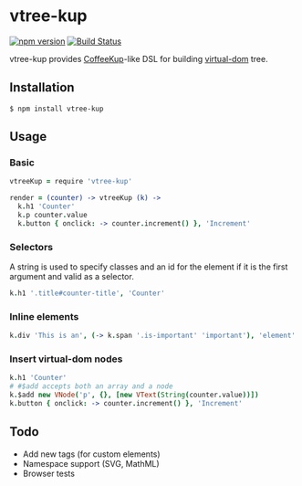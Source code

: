 vtree-kup
=========

[![npm version](https://badge.fury.io/js/vtree-kup.svg)](http://badge.fury.io/js/vtree-kup)
[![Build Status](https://travis-ci.org/seanchas116/vtree-kup.svg)](https://travis-ci.org/seanchas116/vtree-kup)

vtree-kup provides [CoffeeKup](https://github.com/mauricemach/coffeekup)-like DSL for building [virtual-dom](https://github.com/Matt-Esch/virtual-dom) tree.

Installation
---------

    $ npm install vtree-kup

Usage
---------

### Basic

```coffeescript
vtreeKup = require 'vtree-kup'

render = (counter) -> vtreeKup (k) ->
  k.h1 'Counter'
  k.p counter.value
  k.button { onclick: -> counter.increment() }, 'Increment'
```

### Selectors

A string is used to specify classes and an id for the element
if it is the first argument and valid as a selector.

```coffeescript
k.h1 '.title#counter-title', 'Counter'
```

### Inline elements

```coffeescript
k.div 'This is an', (-> k.span '.is-important' 'important'), 'element'
```

### Insert virtual-dom nodes

```coffeescript
k.h1 'Counter'
# #$add accepts both an array and a node
k.$add new VNode('p', {}, [new VText(String(counter.value))])
k.button { onclick: -> counter.increment() }, 'Increment'
```

Todo
---------

* Add new tags (for custom elements)
* Namespace support (SVG, MathML)
* Browser tests
